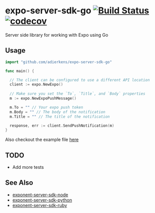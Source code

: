 # expo-server-sdk-go [![Build Status](https://travis-ci.org/adierkens/expo-server-sdk-go.svg?branch=master)](https://travis-ci.org/adierkens/expo-server-sdk-go) [![codecov](https://codecov.io/gh/adierkens/expo-server-sdk-go/branch/master/graph/badge.svg)](https://codecov.io/gh/adierkens/expo-server-sdk-go)

Server side library for working with Expo using Go

## Usage
```go
import "github.com/adierkens/expo-server-sdk-go"

func main() {

  // The client can be configured to use a different API location
  client := expo.NewExpo()
  
  // Make sure you set the `To`, `Title`, and `Body` properties
  m := expo.NewExpoPushMessage()

  m.To = "" // Your expo push token
  m.Body = "" // The body of the notification
  m.Title = "" // The title of the notification

  response, err := client.SendPushNotification(m)
}

```

Also checkout the example file [here](./example/main.go)

## TODO
- Add more tests

## See Also
- [exponent-server-sdk-node](https://github.com/expo/exponent-server-sdk-node)
- [exponent-server-sdk-python](https://github.com/exponent/exponent-server-sdk-python)
- [exponent-server-sdk-ruby](https://github.com/exponent/exponent-server-sdk-ruby)

